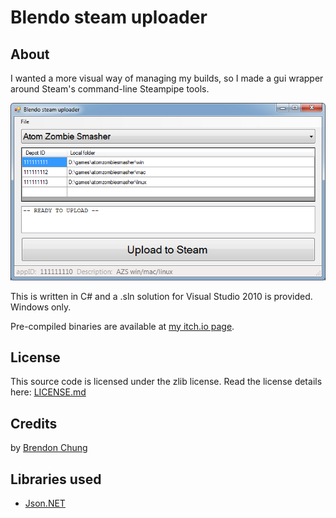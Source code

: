 ﻿# Blendo steam uploader

## About
I wanted a more visual way of managing my builds, so I made a gui wrapper around Steam's command-line Steampipe tools.

[![screenshot of Blendo steam uploader](screenshot.png)](screenshot.png)

This is written in C# and a .sln solution for Visual Studio 2010 is provided. Windows only.

Pre-compiled binaries are available at [my itch.io page](https://blendogames.itch.io/blendo-steam-uploader).

## License
This source code is licensed under the zlib license. Read the license details here: [LICENSE.md](https://github.com/blendogames/steam_uploader/blob/master/license.md)

## Credits
by [Brendon Chung](http://blendogames.com)

## Libraries used
- [Json.NET](https://www.newtonsoft.com/json)